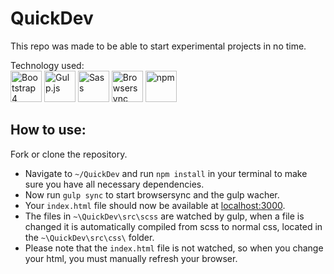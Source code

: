 # QuickDev
This repo was made to be able to start experimental projects in no time.

Technology used:  
<a href="https://v4-alpha.getbootstrap.com/"><img src="http://codeplus.it/uploads/bootstrap.png" alt="Bootstrap 4" width="50" height="50"/></a>
<a href="http://gulpjs.com/"><img src="http://devstickers.com/assets/img/pro/tqac.png" alt="Gulp.js" width="50" height="50"/></a>
<a href="http://sass-lang.com/"><img src="http://sass-lang.com/assets/img/styleguide/seal-color-aef0354c.png" alt="Sass" width="50" height="50"/></a>
<a href="https://www.browsersync.io/"><img src="https://browsersync.io/brand-assets/logo-red.png" alt="Browsersync" width="50" height="50"/></a>
<a href="http://npmjs.com/"><img src="https://genesisui.com/img/logos/npm.png" alt="npm" width="50" height="50"/></a>


  
    
## How to use:
Fork or clone the repository.
- Navigate to ```~/QuickDev``` and run ```npm install``` in your terminal to make sure you have all necessary dependencies. 
- Now run ```gulp sync``` to start browsersync and the gulp wacher. 
- Your ```index.html``` file should now be available at [localhost:3000](http://localhost:3000).
- The files in ```~\QuickDev\src\scss``` are watched by gulp, when a file is changed it is automatically compiled from scss to normal css, located in the ```~\QuickDev\src\css\``` folder.
- Please note that the ```index.html``` file is not watched, so when you change your html, you must manually refresh your browser.
